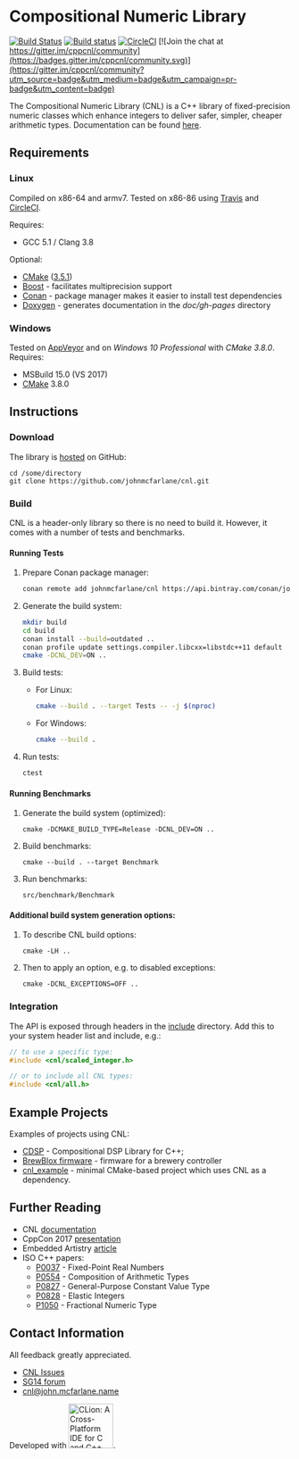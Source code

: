 # Compositional Numeric Library

[![Build Status](https://travis-ci.org/johnmcfarlane/cnl.svg?branch=master)](https://travis-ci.org/johnmcfarlane/cnl)
[![Build status](https://ci.appveyor.com/api/projects/status/9s7daasmvku9ttvd/branch/master?svg=true)](https://ci.appveyor.com/project/johnmcfarlane/cnl/branch/master)
[![CircleCI](https://circleci.com/gh/johnmcfarlane/cnl/tree/master.svg?style=svg)](https://circleci.com/gh/johnmcfarlane/cnl/tree/master)
[![Join the chat at https://gitter.im/cppcnl/community](https://badges.gitter.im/cppcnl/community.svg)](https://gitter.im/cppcnl/community?utm_source=badge&utm_medium=badge&utm_campaign=pr-badge&utm_content=badge)

The Compositional Numeric Library (CNL) is a C++ library of fixed-precision numeric classes which enhance integers to
deliver safer, simpler, cheaper arithmetic types.
Documentation can be found [here](http://johnmcfarlane.github.io/cnl/).

## Requirements

### Linux

Compiled on x86-64 and armv7.
Tested on x86-86 using  [Travis](https://travis-ci.org/johnmcfarlane/cnl) and
[CircleCI](https://circleci.com/gh/johnmcfarlane/cnl).

Requires:

- GCC 5.1 / Clang 3.8

Optional:

- [CMake](https://cmake.org/download/) ([3.5.1](https://docs.travis-ci.com/user/languages/cpp/#CMake))
- [Boost](http://www.boost.org/) - facilitates multiprecision support
- [Conan](https://conan.io/) - package manager makes it easier to
  install test dependencies
- [Doxygen](http://www.doxygen.org/) - generates documentation in the
  *doc/gh-pages* directory

### Windows

Tested on [AppVeyor](https://ci.appveyor.com/project/johnmcfarlane/cnl/branch/master)
and on *Windows 10 Professional* with *CMake 3.8.0*. Requires:

- MSBuild 15.0 (VS 2017)
- [CMake](https://cmake.org/download/) 3.8.0

## Instructions

### Download

The library is [hosted](https://github.com/johnmcfarlane/cnl) on GitHub:

```shell
cd /some/directory
git clone https://github.com/johnmcfarlane/cnl.git
```

### Build

CNL is a header-only library so there is no need to build it.
However, it comes with a number of tests and benchmarks.

#### Running Tests

1. Prepare Conan package manager:

   ```sh
   conan remote add johnmcfarlane/cnl https://api.bintray.com/conan/johnmcfarlane/cnl
   ```

1. Generate the build system:

   ```sh
   mkdir build
   cd build
   conan install --build=outdated ..
   conan profile update settings.compiler.libcxx=libstdc++11 default
   cmake -DCNL_DEV=ON ..
   ```

1. Build tests:

   * For Linux:

     ```sh
     cmake --build . --target Tests -- -j $(nproc)
     ```

   * For Windows:

     ```sh
     cmake --build .
     ```

3. Run tests:

   ```sh
   ctest
   ```

#### Running Benchmarks

1. Generate the build system (optimized):

   `cmake -DCMAKE_BUILD_TYPE=Release -DCNL_DEV=ON ..`

2. Build benchmarks:

   `cmake --build . --target Benchmark`

3. Run benchmarks:

   `src/benchmark/Benchmark`

#### Additional build system generation options:

1. To describe CNL build options:

   `cmake -LH ..`

2. Then to apply an option, e.g. to disabled exceptions:

   `cmake -DCNL_EXCEPTIONS=OFF ..`

### Integration

The API is exposed through headers in the [include](./include/) directory.
Add this to your system header list and include, e.g.:

```c++
// to use a specific type:
#include <cnl/scaled_integer.h>

// or to include all CNL types:
#include <cnl/all.h>
```

## Example Projects

Examples of projects using CNL:

* [CDSP](https://github.com/hbe72/cdsp) - Compositional DSP Library for 
  C++;
* [BrewBlox firmware](https://github.com/BrewBlox/brewblox-firmware) - firmware for a brewery controller
* [cnl_example](https://github.com/johnmcfarlane/cnl_example) - minimal
  CMake-based project which uses CNL as a dependency.

## Further Reading

- CNL [documentation](http://johnmcfarlane.github.io/cnl/)
- CppCon 2017 [presentation](https://youtu.be/GEfmV3Xcuok)
- Embedded Artistry [article](https://embeddedartistry.com/blog/2017/8/25/c11-fixed-point-arithemetic-library)
- ISO C++ papers:
  - [P0037](http://wg21.link/p0037) - Fixed-Point Real Numbers
  - [P0554](http://wg21.link/p0554) - Composition of Arithmetic Types
  - [P0827](http://wg21.link/p0827) - General-Purpose Constant Value Type
  - [P0828](http://wg21.link/p0828) - Elastic Integers
  - [P1050](http://wg21.link/p1050) - Fractional Numeric Type

## Contact Information

All feedback greatly appreciated.

- [CNL Issues](https://github.com/johnmcfarlane/cnl/issues)
- [SG14 forum](https://groups.google.com/a/isocpp.org/forum/#!forum/sg14)
- [cnl@john.mcfarlane.name](mailto:cnl@john.mcfarlane.name)

Developed with [<img src="doc/logo_CLion.svg" alt="CLion: A Cross-Platform IDE for C and C++ by JetBrains" width="80" />](https://www.jetbrains.com/?from=Crag).
